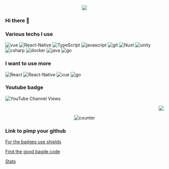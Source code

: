    
<p align="center">  
  <img src="https://github-readme-stats.vercel.app/api?username=sortidocorps&show_icons=true&theme=tokyonight"/>
</p>

### Hi there 👋

<h3>Various techs I use</h3>
<p>
  
  <img alt="vue" src="https://img.shields.io/badge/-Vue-4fc08d?logo=Vue.js&logoColor=white" />  
  <img alt="React-Native" src="https://img.shields.io/badge/-React--Native-45b8d8?logo=react&logoColor=white" />
  <img alt="TypeScript" src="https://img.shields.io/badge/-TypeScript-007ACC?logo=typescript&logoColor=white" />
  <img alt="javascript" src="https://img.shields.io/badge/-javascript-F7DF1E?logo=javascript&logoColor=white" />
  <img alt="git" src="https://img.shields.io/badge/-Git-F05032?logo=git&logoColor=white" />
  <img alt="Nuxt" src="https://img.shields.io/badge/-NuxtJs-00DC82?logo=nuxt.js&logoColor=white" />
  
  <img alt="unity" src="https://img.shields.io/badge/-Unity-FFFFFF?logo=unity&logoColor=white" />
  
  <img alt="csharp" src="https://img.shields.io/badge/-c-239120?logo=csharp&logoColor=white" />
  <img alt="docker" src="https://img.shields.io/badge/-docker-2496ED?logo=docker&logoColor=white" />
  <img alt="java" src="https://img.shields.io/badge/-java-007396?logo=java&logoColor=white" />
  
  <img alt="go" src="https://img.shields.io/badge/-go-00ADD8?logo=go&logoColor=white" />
  
  
  
  
  
</p>


<h3>I want to use more</h3>

<p>
  
  
  
 <img alt="React" src="https://img.shields.io/badge/-ReactJs-61DAFB?logo=react&logoColor=white&logoWidth=30" />
 <img alt="React-Native" src="https://img.shields.io/badge/-React--Native-45b8d8?logo=react&logoColor=white" />
 <img alt="vue" src="https://img.shields.io/badge/-Vue-4fc08d?logo=Vue.js&logoColor=white" />  
 <img alt="go" src="https://img.shields.io/badge/-go-00ADD8?logo=go&logoColor=white" />
  
  
  </p>


<h3>Youtube badge</h3>
<p>
  <img alt="YouTube Channel Views" src="https://img.shields.io/youtube/channel/views/UC1FyDvc6BG9ph4ExhTOCIDQ?style=social" /> 
</p>



                                

<p align="right" >  
  

  <img  src="https://github-readme-stats.vercel.app/api/top-langs/?username=sortidocorps&langs_count=8&theme=tokyonight" />
 
  </p>
  
   <p align="center" >  
  <img alt="counter" src="https://profile-counter.glitch.me/sortidocorps/count.svg" />
 </p> 
  
       


### Link to pimp your github

[For the badges use shields](https://shields.io/)

[Find the good bagde code](https://simpleicons.org/)

[Stats](https://github.com/anuraghazra/github-readme-stats)
